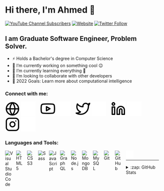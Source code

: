 # Hi there, I'm Ahmed 👋 

[![YouTube Channel Subscribers](https://img.shields.io/youtube/channel/subscribers/UCnQ09PvOIx3UkJ4f_BFBOTg?logo=youtube&logoColor=red&style=for-the-badge)][youtube]
[![Website](https://img.shields.io/website?label=AhmedIssa.io&style=for-the-badge&url=https%3A%2F%2Fcodestackr.com)](https://AhmedIssa11.github.io)
[![Twitter Follow](https://img.shields.io/twitter/follow/AhmedIssa101?color=1DA1F2&logo=twitter&style=for-the-badge)][twitter]

## I am Graduate Software Engineer, Problem Solver.

- ⚡ Holds a Bachelor's degree in Computer Science
- 🔭 I’m currently working on something cool 😉
- 🌱 I’m currently learning everything 🤣
- 👯 I’m looking to collaborate with other developers
- 🥅 2022 Goals: Learn more about computational intelligence 


### Connect with me:

[![website](./img/globe-light.svg)](AhmedIssa11.github.io#gh-light-mode-only)
[![website](./img/globe-dark.svg)](AhmedIssa11.github.io#gh-dark-mode-only)
&nbsp;&nbsp;
[![website](./img/youtube-light.svg)](https://www.youtube.com/channel/UCnQ09PvOIx3UkJ4f_BFBOTg#gh-light-mode-only)
[![website](./img/youtube-dark.svg)](https://www.youtube.com/channel/UCnQ09PvOIx3UkJ4f_BFBOTg#gh-dark-mode-only)
&nbsp;&nbsp;
[![website](./img/twitter-light.svg)](https://twitter.com/AhmedIssa101#gh-light-mode-only)
[![website](./img/twitter-dark.svg)](https://twitter.com/AhmedIssa101#gh-dark-mode-only)
&nbsp;&nbsp;
[![website](./img/linkedin-light.svg)](https://www.linkedin.com/in/ahmed-issa101/#gh-light-mode-only)
[![website](./img/linkedin-dark.svg)](https://www.linkedin.com/in/ahmed-issa101/#gh-dark-mode-only)
&nbsp;&nbsp;
[![website](./img/instagram-light.svg)](https://www.instagram.com/a_issa101/#gh-light-mode-only)
[![website](./img/instagram-dark.svg)](https://www.instagram.com/a_issa101/#gh-dark-mode-only)

### Languages and Tools:

<img align="left" alt="Visual Studio Code" width="26px" src="https://cdn.jsdelivr.net/gh/devicons/devicon/icons/vscode/vscode-original.svg" style="padding-right:10px;" />
<img align="left" alt="HTML5" width="26px" src="https://cdn.jsdelivr.net/gh/devicons/devicon/icons/html5/html5-original.svg" style="padding-right:10px;" />
<img align="left" alt="CSS3" width="26px" src="https://cdn.jsdelivr.net/gh/devicons/devicon/icons/css3/css3-original.svg" style="padding-right:10px;" />
<img align="left" alt="Sass" width="26px" src="https://cdn.jsdelivr.net/gh/devicons/devicon/icons/sass/sass-original.svg" style="padding-right:10px;" />
<img align="left" alt="JavaScript" width="26px" src="https://cdn.jsdelivr.net/gh/devicons/devicon/icons/javascript/javascript-original.svg" style="padding-right:10px;" />
<img align="left" alt="GraphQL" width="26px" src="https://cdn.jsdelivr.net/gh/devicons/devicon/icons/graphql/graphql-plain.svg" style="padding-right:10px;" />
<img align="left" alt="Node.js" width="26px" src="https://cdn.jsdelivr.net/gh/devicons/devicon/icons/nodejs/nodejs-original.svg" style="padding-right:10px;" />
<img align="left" alt="MongoDB" width="26px" src="https://cdn.jsdelivr.net/gh/devicons/devicon/icons/mongodb/mongodb-original.svg" style="padding-right:10px;" />
<img align="left" alt="MySQL" width="26px" src="https://cdn.jsdelivr.net/gh/devicons/devicon/icons/mysql/mysql-original.svg" style="padding-right:10px;" />
<img align="left" alt="Git" width="26px" src="https://cdn.jsdelivr.net/gh/devicons/devicon/icons/git/git-original.svg" style="padding-right:10px;" />
<img align="left" alt="GitHub" width="26px" src="https://user-images.githubusercontent.com/3369400/139447912-e0f43f33-6d9f-45f8-be46-2df5bbc91289.png" style="padding-right:10px;" />
<img align="left" alt="Terminal" width="26px" src="./img/terminal-dark.svg" />

<br>


---


<details>
  <summary>:zap: GitHub Stats</summary>

  <img align="left" alt="Ahmed Issa's GitHub Stats" src="https://github-readme-stats.vercel.app/api?username=AhmedIssa11&hide=prs&show_icons=true&theme=highcontrast" />

</details>

[website]: AhmedIssa11.github.io
[twitter]: https://twitter.com/AhmedIssa101
[youtube]: https://www.youtube.com/channel/UCnQ09PvOIx3UkJ4f_BFBOTg
[instagram]: https://www.instagram.com/a_issa101/
[linkedin]: https://www.linkedin.com/in/ahmed-issa101/

